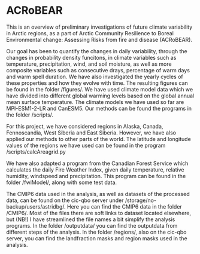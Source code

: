 # ACRoBEAR
This is an overview of preliminary investigations of future climate variability in Arctic regions, as a part of Arctic Community Resilience to Boreal Environmental change: Assessing Risks from fire and disease (ACRoBEAR).

Our goal has been to quantify the changes in daily variability, through the changes in probability density funcitons, in climate variables such as temperature, precipitation, wind, and soil moisture, as well as more composite variables such as consecutive drays, percentage of warm days and warm spell duration. We have also investigated the yearly cycles of these properties and how they evolve with time. The resulting figures can be found in the folder /figures/. We have used climate model data which we have divided into different global warming levels based on the global annual mean surface temperature. The climate models we have used so far are MPI-ESM1-2-LR and CanESM5. Our methods can be found the programs in the folder /scripts/.

For this project, we have considered regions in Alaska, Canada, Fennoscandia, West Siberia and East Siberia. However, we have also applied our methods to other parts of the world. The latitude and longitude values of the regions we have used can be found in the program /scripts/calcAreagrid.py

We have also adapted a program from the Canadian Forest Service which calculates the daily Fire Weather Index, given daily temperature, relative humidity, windspeed and precipitation. This program can be found in the folder /fwiModel/, along with some test data.

The CMIP6 data used in the analysis, as well as datasets of the processed data, can be found on the cic-qbo server under /storage/no-backup/users/astridbg/. Here you can find the CMIP6 data in the folder /CMIP6/. Most of the files there are soft links to dataset located elsewhere, but (NB!) I have streamlined the file names a bit simplify the analysis programs. In the folder /outputdata/ you can find the outputdata from different steps of the analysis. In the folder /regions/, also on the cic-qbo server, you can find the landfraction masks and region masks used in the analysis.
